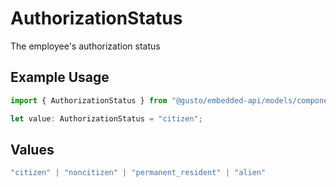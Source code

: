 # AuthorizationStatus

The employee's authorization status

## Example Usage

```typescript
import { AuthorizationStatus } from "@gusto/embedded-api/models/components/i9authorization.js";

let value: AuthorizationStatus = "citizen";
```

## Values

```typescript
"citizen" | "noncitizen" | "permanent_resident" | "alien"
```